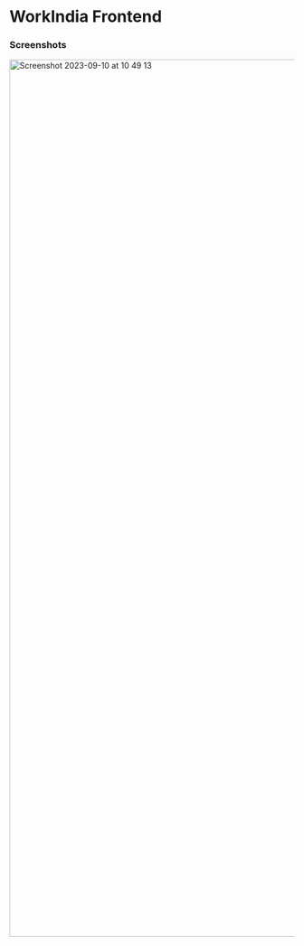 # WorkIndia Frontend

### Screenshots
<img width="1552" alt="Screenshot 2023-09-10 at 10 49 13" src="https://github.com/HarshDeswal/WorkIndiaFrontend/assets/94471009/b19a2926-d2d8-48ba-af9e-7dd675800af6">
